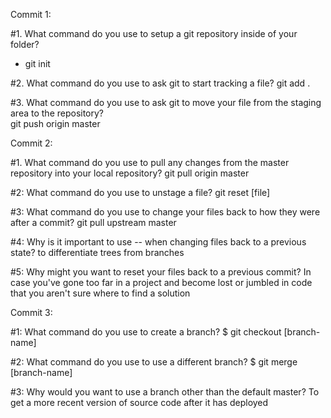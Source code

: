 Commit 1:

#1. What command do you use to setup a git repository inside of your folder?
  - git init

#2. What command do you use to ask git to start tracking a file?
  git add .

#3. What command do you use to ask git to move your file from the staging area to the repository?  
  git push origin master


Commit 2:

#1. What command do you use to pull any changes from the master repository into your local repository?
  git pull origin master

#2: What command do you use to unstage a file?
  git reset [file]

#3: What command do you use to change your files back to how they were after a commit?
  git pull upstream master

#4: Why is it important to use -- when changing files back to a previous state?
  to differentiate trees from branches

#5: Why might you want to reset your files back to a previous commit?
  In case you've gone too far in a project and become lost or jumbled in code that you aren't sure where to find a solution


  Commit 3:

#1: What command do you use to create a branch?
  $ git checkout [branch-name]

#2: What command do you use to use a different branch?
  $ git merge [branch-name]

#3: Why would you want to use a branch other than the default master?
  To get a more recent version of source code after it has deployed
